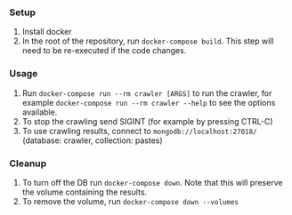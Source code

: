 ### Setup
1. Install docker
1. In the root of the repository, run `docker-compose build`.
    This step will need to be re-executed if the code changes.

### Usage
1. Run `docker-compose run --rm crawler [ARGS]` to run the crawler,
    for example `docker-compose run --rm crawler --help` to see the options available.
1. To stop the crawling send SIGINT (for example by pressing CTRL-C)
1. To use crawling results, connect to `mongodb://localhost:27018/` (database: crawler, collection: pastes)

### Cleanup
1. To turn off the DB run `docker-compose down`.
   Note that this will preserve the volume containing the results.
1. To remove the volume, run `docker-compose down --volumes`
